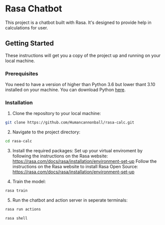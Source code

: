 # Rasa Chatbot

This project is a chatbot built with Rasa. It's designed to provide help in calculations for user.

## Getting Started

These instructions will get you a copy of the project up and running on your local machine.

### Prerequisites

You need to have a version of higher than Python 3.6  but lower thant 3.10 installed on your machine. You can download Python [here](https://www.python.org/downloads/).

### Installation

1. Clone the repository to your local machine:

```bash
git clone https://github.com/Humancannonball/rasa-calc.git
```

2. Navigate to the project directory:
    
```bash
cd rasa-calc
```
3. Install the required packages:
Set up your virtual enviroment by following the instructions on the Rasa website:
https://rasa.com/docs/rasa/installation/environment-set-up
Follow the instructions on the Rasa website to install Rasa Open Source:
https://rasa.com/docs/rasa/installation/environment-set-up


4. Train the model:

```bash
rasa train
```
5. Run the chatbot and action server in seperate terminals:
```bash
rasa run actions
```
```bash
rasa shell
```

